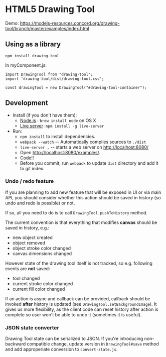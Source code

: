 # HTML5 Drawing Tool

Demo: https://models-resources.concord.org/drawing-tool/branch/master/examples/index.html

## Using as a library

`npm install drawing-tool`

In myComponent.js:

```
import DrawingTool from "drawing-tool";
import 'drawing-tool/dist/drawing-tool.css';

const drawingTool = new DrawingTool("#drawing-tool-container");
```

## Development
* Install (if you don't have them):
    * [Node.js](http://nodejs.org) : `brew install node` on OS X
    * [Live server](https://www.npmjs.com/package/live-server) :`npm install -g live-server`
* Run:
    * `npm install` to install dependencies.
    * `webpack --watch` -- Automatically compiles sources to `./dist`
    * `live-server .` -- starts a web server on [http://localhost:8080/](http://localhost:8080/)
    * Open [http://localhost:8080/examples/](http://localhost:3333/examples/).
    * Code!!
    * Before you commit, run `webpack` to update `dist` directory and add it to git index.

### Undo / redo feature

If you are planning to add new feature that will be exposed in UI or via main API, you should consider whether
this action should be saved in history (so undo and redo is possible) or not.

If so, all you need to do is to call `DrawingTool.pushToHistory` method.

The current convention is that everything that modifies **canvas** should be saved in history, e.g.:

* new object created
* object removed
* object stroke color changed
* canvas dimensions changed

However state of the drawing tool itself is not tracked, so e.g. following events are **not** saved:

* tool changed
* current stroke color changed
* current fill color changed

If an action is async and callback can be provided, callback should be invoked **after** history is updated
(see `DrawingTool.setBackgroundImage`). It gives us more flexibility, as the client code can reset history
after action is complete so user won't be able to undo it (sometimes it is useful).

### JSON state converter

Drawing Tool state can be serialized to JSON. If you're introducing non-backward compatible change, update version in `DrawingTool#save` method and add approperiate conversion to `convert-state.js`.
